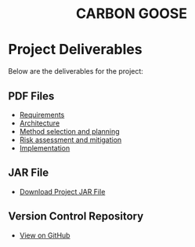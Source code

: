 <h1 align="center">CARBON GOOSE</h1>

# Project Deliverables

Below are the deliverables for the project:

## PDF Files

- [Requirements](pdf/deliverable1.pdf)
- [Architecture](pdf/deliverable2.pdf)
- [Method selection and planning](pdf/deliverable3.pdf)
- [Risk assessment and mitigation](pdf/deliverable4.pdf)
- [Implementation ](pdf/deliverable5.pdf)


## JAR File

- [Download Project JAR File](files/project.jar)

## Version Control Repository

- [View on GitHub](https://github.com/AdamJ-3141/ENG1_Group_6_C3)


